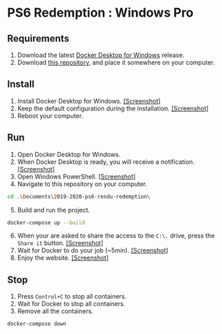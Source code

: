 # PS6 Redemption : Windows Pro
## Requirements
1. Download the latest [Docker Desktop for Windows](https://hub.docker.com/editions/community/docker-ce-desktop-windows/) release.
2. Download [this repository](https://github.com/2019-2020-ps6/2019-2020-ps6-rendu-redemption), and place it somewhere on your computer.

## Install
1. Install Docker Desktop for Windows. 
[[Screenshot]](https://i.imgur.com/0QsuodB.png)
2. Keep the default configuration during the installation.
[[Screenshot]](https://i.imgur.com/iNMKx2v.png)
3. Reboot your computer.

## Run
1. Open Docker Desktop for Windows.
2. When Docker Desktop is ready, you will receive a notification.
[[Screenshot]](https://i.imgur.com/mX2t1LB.png)
3. Open Windows PowerShell.
[[Screenshot]](https://i.imgur.com/sh827FG.png)
4. Navigate to this repository on your computer.
```bash
cd .\Documents\2019-2020-ps6-rendu-redemption\
```
5. Build and run the project.
```bash
docker-compose up --build
```
6. When your are asked to share the access to the `C:\.` drive, press the `Share it` button.
[[Screenshot]](https://i.imgur.com/exqSOCX.png)
7. Wait for Docker to do your job (~5min).
[[Screenshot]](https://i.imgur.com/hWt5yL4.png)
8. Enjoy the website.
[[Screenshot]](https://i.imgur.com/k641NEk.png)

## Stop
1. Press `Control+C` to stop all containers.
2. Wait for Docker to stop all containers.
3. Remove all the containers.
```bash
docker-compose down
```